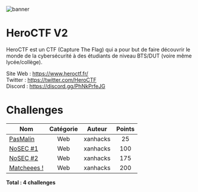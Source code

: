 ![banner](https://pbs.twimg.com/profile_banners/815907006708060160/1586530306/1500x500)

# HeroCTF V2

HeroCTF est un CTF (Capture The Flag) qui a pour but de faire découvrir le monde de la cybersécurité à des étudiants de niveau BTS/DUT (voire même lycée/collège).

Site Web : https://www.heroctf.fr/ <br>
Twitter : https://twitter.com/HeroCTF <br>
Discord : https://discord.gg/PhNkPrfeJG

# Challenges

| Nom                         | Catégorie | Auteur   | Points |
|-----------------------------|:---------:|:--------:|:------:|
| [PasMalin](Web/PasMalin)    | Web       | xanhacks | 25     |
| [NoSEC #1](Web/NoSEC1)      | Web       | xanhacks | 100    |
| [NoSEC #2](Web/NoSEC2)      | Web       | xanhacks | 175    |
| [Matcheees !](Web/Matcheees)| Web       | xanhacks | 200    |

**Total : 4 challenges**